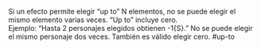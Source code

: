 Si un efecto permite elegir “up to” N elementos, no se puede elegir el mismo elemento varias veces. “Up to” incluye cero.  
Ejemplo: “Hasta 2 personajes elegidos obtienen -1{S}.” No se puede elegir el mismo personaje dos veces. También es válido elegir cero.
#up-to